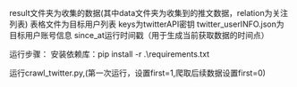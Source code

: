 result文件夹为收集的数据(其中data文件夹为收集到的推文数据，relation为关注列表)
表格文件为目标用户列表
keys为twitterAPI密钥
twitter_userINFO.json为目标用户账号信息
since_at运行时间戳（用于生成当前获取数据的时间点）

运行步骤：
安装依赖库：pip install -r .\requirements.txt

运行crawl_twitter.py,(第一次运行，设置first=1,爬取后续数据设置first=0)
